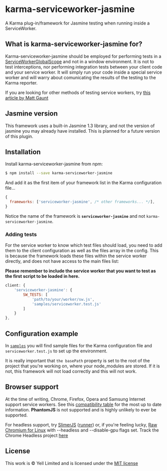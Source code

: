 # karma-serviceworker-jasmine
A Karma plug-in/framework for Jasmine testing when running inside a ServiceWorker.

## What is karma-serviceworker-jasmine for?
Karma-serviceworker-jasmine should be employed for performing tests in a [ServiceWorkerGlobalScope](https://developer.mozilla.org/en-US/docs/Web/API/ServiceWorkerGlobalScope) and not in a window environment. It is not to test interceptions, nor performing integration tests between your client code and your service worker. It will simply run your code inside a special service worker and will warry about comunicating the results of the testing to the Karma reporter.

If you are looking for other methods of testing service workers, try [this article by Matt Gaunt](https://gauntface.com/blog/2015/12/14/unit-testing-service-worker)

## Jasmine version
This framework uses a built-in Jasmine 1.3 library, and not the version of jasmine you may already have installed. This is planned for a future version of this plugin.

## Installation
Install karma-serviceworker-jasmine from npm:

```bash
$ npm install --save karma-serviceworker-jasmine
```

And add it as the first item of your framework list in the Karma configuration file...

```js
{
  frameworks: ['serviceworker-jasmine', /* other frameworks... */],
}
```

Notice the name of the framework is **`serviceworker-jasmine`** and not `karma-serviceworker-jasmine`.

### Adding tests
For the service worker to know which test files should load, you need to add them to the client configuration as well as the files array in the config. This is because the framework loads these files within the service worker directly, and does not have access to the main files list:

**Please remember to include the service worker that you want to test as the first script to be loaded in here.**

```js
client: {
    'serviceworker-jasmine': {
        SW_TESTS: [
            'path/to/your/worker/sw.js',
            'samples/serviceworker.test.js'
        ]
    }
},
```

## Configuration example

In [`samples`](https://github.com/steveworkman/karma-serviceworker-jasmine/tree/master/samples) you will find sample files for the Karma configuration file and `serviceworker.test.js` to set up the environment.

It is really important that ```the basePath``` property is set to the root of the project that you're working on, where your node_modules are stored. If it is not, this framework will not load correctly and this will not work. 

## Browser support
At the time of writing, Chrome, Firefox, Opera and Samsung Internet support service workers. See this [compatibility table](https://jakearchibald.github.io/isserviceworkerready/) for the most up to date information. **PhantomJS** is not supported and is highly unlikely to ever be supported.

For headless support, try [SlimerJS](https://github.com/laurentj/slimerjs) ([runner](https://github.com/karma-runner/karma-slimerjs-launcher)) or, if you're feeling lucky, [Raw Chromium for Linux](https://download-chromium.appspot.com/) with --headless and --disable-gpu flags set. Track the Chrome Headless project [here](https://bugs.chromium.org/p/chromium/issues/detail?id=546953)

## License

This work is © Yell Limited and is licensed under the [MIT license](https://github.com/YellEngineering/karma-serviceworker-jasmine/blob/master/LICENSE.txt)
